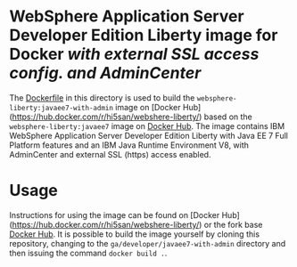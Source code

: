# WebSphere Application Server Developer Edition Liberty image for Docker *with external SSL access config. and AdminCenter*

The [Dockerfile](Dockerfile) in this directory is used to build the `websphere-liberty:javaee7-with-admin` image on [Docker Hub] (https://hub.docker.com/r/hi5san/webshere-liberty/) based on the `websphere-liberty:javaee7` image on [Docker Hub](https://registry.hub.docker.com/_/websphere-liberty/). The image contains IBM WebSphere Application Server Developer Edition Liberty with Java EE 7 Full Platform features and an IBM Java Runtime Environment V8, with AdminCenter and external SSL (https) access enabled.

# Usage

Instructions for using the image can be found on [Docker Hub] (https://hub.docker.com/r/hi5san/webshere-liberty/) or the fork base [Docker Hub](https://registry.hub.docker.com/_/websphere-liberty/). It is possible to build the image yourself by cloning this repository, changing to the `ga/developer/javaee7-with-admin` directory and then issuing the command `docker build .`.
